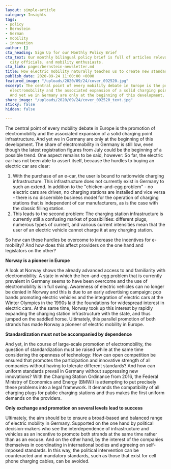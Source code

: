 ```yaml
---
layout: simple-article
category: Insights
tags:
- policy
- Bernstein
- German
- mobility
- innovation
author: []
cta_heading: Sign Up for our Monthly Policy Brief
cta_text: Our monthly bilingual policy brief is full of articles relevant to policymakers,
  city officials, and mobility enthusiasts.
cta_link: pages/bernstein-newsletter.md
title: How electric mobility naturally teaches us to create new standards
publish_date: 2020-09-24 11:00:00 +0000
featured_image: "/uploads/2020/09/24/cover_092520.jpg"
excerpt: The central point of every mobility debate in Europe is the promotion of
  electromobility and the associated expansion of a solid charging point infrastructure.
  And yet we in Germany are only at the beginning of this development.
share_image: "/uploads/2020/09/24/cover_092520_text.jpg"
sticky: false
hidden: false

---
```

The central point of every mobility debate in Europe is the promotion of electromobility and the associated expansion of a solid charging point infrastructure. And yet we in Germany are only at the beginning of this development. The share of electromobility in Germany is still low, even though the latest registration figures from July could be the beginning of a possible trend. One aspect remains to be said, however: So far, the electric car has not been able to assert itself, because the hurdles to buying an electric car are clear:

1. With the purchase of an e-car, the user is bound to nationwide charging infrastructure. This infrastructure does not currently exist in Germany to such an extend. In addition to the "chicken-and-egg problem" - no electric cars are driven, no charging stations are installed and vice versa - there is no discernible business model for the operation of charging stations that is independent of car manufacturers, as is the case with the classic filling station.
2. This leads to the second problem: The charging station infrastructure is currently still a confusing market of possibilities: different plugs, numerous types of current, and various current intensities mean that the user of an electric vehicle cannot charge it at any charging station.

  
So how can these hurdles be overcome to increase the incentives for e-mobility? And how does this affect providers on the one hand and legislators on the other?

  
**Norway is a pioneer in Europe**

A look at Norway shows the already advanced access to and familiarity with electromobility. A state in which the hen-and-egg problem that is currently prevalent in Germany seems to have been overcome and the use of electromobility is in full swing. Awareness of electric vehicles can no longer be denied in Norway and this is due to an early advertising campaign: pop bands promoting electric vehicles and the integration of electric cars at the Winter Olympics in the 1990s laid the foundations for widespread interest in electric cars. At the same time, Norway took up this interest by rapidly expanding the charging station infrastructure with the state, and thus jumped on the saddled horse. Ultimately, this parallel promotion of both strands has made Norway a pioneer of electric mobility in Europe.

**Standardization must not be accompanied by dependence**

And yet, in the course of large-scale promotion of electromobility, the question of standardization must be raised while at the same time considering the openness of technology: How can open competition be ensured that promotes the participation and innovative strength of all companies without having to tolerate different standards? And how can uniform standards prevail in Germany without suppressing new innovations? With the Charging Station Ordinance from 2016, the Federal Ministry of Economics and Energy (BMWi) is attempting to put precisely these problems into a legal framework. It demands the compatibility of all charging plugs for public charging stations and thus makes the first uniform demands on the providers.

**Only exchange and promotion on several levels lead to success**

Ultimately, the aim should be to ensure a broad-based and balanced range of electric mobility in Germany. Supported on the one hand by political decision-makers who see the interdependence of infrastructure and vehicles as an incentive to promote both strands at the same time rather than as an excuse. And on the other hand, by the interest of the companies themselves in coordinating in international bodies and agreeing on self-imposed standards. In this way, the political intervention can be counteracted and mandatory standards, such as those that exist for cell phone charging cables, can be avoided.